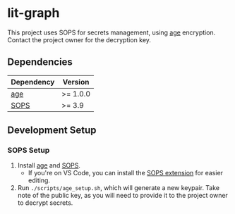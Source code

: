 # lit-graph

This project uses SOPS for secrets management, using [age](https://github.com/FiloSottile/age) encryption. Contact the project owner for the decryption key.

## Dependencies
| Dependency                                | Version  |
| ----------------------------------------- | -------- |
| [age](https://github.com/FiloSottile/age) | >= 1.0.0 |
| [SOPS](https://github.com/getsops/sops)   | >= 3.9   |

## Development Setup
### SOPS Setup
1. Install [age](https://github.com/FiloSottile/age) and [SOPS](https://github.com/getsops/sops/releases).
   - If you're on VS Code, you can install the [SOPS extension](https://marketplace.visualstudio.com/items?itemName=ShipitSmarter.sops-edit) for easier editing.
2. Run `./scripts/age_setup.sh`, which will generate a new keypair. Take note of the public key, as you will need to provide it to the project owner to decrypt secrets.

